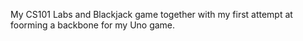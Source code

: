 My CS101 Labs and Blackjack game together with my first attempt at foorming a backbone for my Uno game.